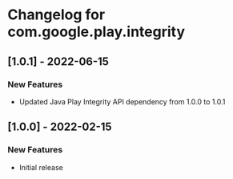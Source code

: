 # Changelog for com.google.play.integrity

## [1.0.1] - 2022-06-15
### New Features
- Updated Java Play Integrity API dependency from 1.0.0 to 1.0.1

## [1.0.0] - 2022-02-15
### New Features
- Initial release